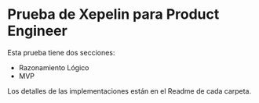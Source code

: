 # Prueba de Xepelin para Product Engineer

Esta prueba tiene dos secciones:

- Razonamiento Lógico
- MVP

Los detalles de las implementaciones están en el Readme de cada carpeta.
